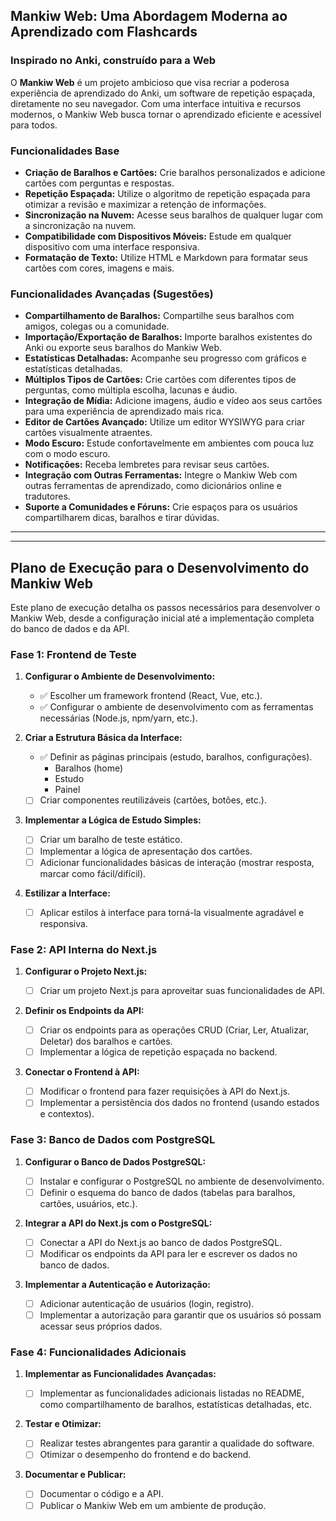 ## Mankiw Web: Uma Abordagem Moderna ao Aprendizado com Flashcards

### Inspirado no Anki, construído para a Web

O **Mankiw Web** é um projeto ambicioso que visa recriar a poderosa experiência de aprendizado do Anki, um software de repetição espaçada, diretamente no seu navegador. Com uma interface intuitiva e recursos modernos, o Mankiw Web busca tornar o aprendizado eficiente e acessível para todos.

### Funcionalidades Base

* **Criação de Baralhos e Cartões:** Crie baralhos personalizados e adicione cartões com perguntas e respostas.
* **Repetição Espaçada:** Utilize o algoritmo de repetição espaçada para otimizar a revisão e maximizar a retenção de informações.
* **Sincronização na Nuvem:** Acesse seus baralhos de qualquer lugar com a sincronização na nuvem.
* **Compatibilidade com Dispositivos Móveis:** Estude em qualquer dispositivo com uma interface responsiva.
* **Formatação de Texto:** Utilize HTML e Markdown para formatar seus cartões com cores, imagens e mais.

### Funcionalidades Avançadas (Sugestões)

* **Compartilhamento de Baralhos:** Compartilhe seus baralhos com amigos, colegas ou a comunidade.
* **Importação/Exportação de Baralhos:** Importe baralhos existentes do Anki ou exporte seus baralhos do Mankiw Web.
* **Estatísticas Detalhadas:** Acompanhe seu progresso com gráficos e estatísticas detalhadas.
* **Múltiplos Tipos de Cartões:** Crie cartões com diferentes tipos de perguntas, como múltipla escolha, lacunas e áudio.
* **Integração de Mídia:** Adicione imagens, áudio e vídeo aos seus cartões para uma experiência de aprendizado mais rica.
* **Editor de Cartões Avançado:** Utilize um editor WYSIWYG para criar cartões visualmente atraentes.
* **Modo Escuro:** Estude confortavelmente em ambientes com pouca luz com o modo escuro.
* **Notificações:** Receba lembretes para revisar seus cartões.
* **Integração com Outras Ferramentas:** Integre o Mankiw Web com outras ferramentas de aprendizado, como dicionários online e tradutores.
* **Suporte a Comunidades e Fóruns:** Crie espaços para os usuários compartilharem dicas, baralhos e tirar dúvidas.

---
---

## Plano de Execução para o Desenvolvimento do Mankiw Web

Este plano de execução detalha os passos necessários para desenvolver o Mankiw Web, desde a configuração inicial até a implementação completa do banco de dados e da API.

### Fase 1: Frontend de Teste

1.  **Configurar o Ambiente de Desenvolvimento:**

    * ✅ Escolher um framework frontend (React, Vue, etc.).
    * ✅ Configurar o ambiente de desenvolvimento com as ferramentas necessárias (Node.js, npm/yarn, etc.).

2.  **Criar a Estrutura Básica da Interface:**

    * ✅ Definir as páginas principais (estudo, baralhos, configurações).
        * Baralhos (home)
        * Estudo
        * Painel
    * [ ] Criar componentes reutilizáveis (cartões, botões, etc.).

3.  **Implementar a Lógica de Estudo Simples:**

    * [ ] Criar um baralho de teste estático.
    * [ ] Implementar a lógica de apresentação dos cartões.
    * [ ] Adicionar funcionalidades básicas de interação (mostrar resposta, marcar como fácil/difícil).

4.  **Estilizar a Interface:**

    * [ ] Aplicar estilos à interface para torná-la visualmente agradável e responsiva.

### Fase 2: API Interna do Next.js

1.  **Configurar o Projeto Next.js:**

    * [ ] Criar um projeto Next.js para aproveitar suas funcionalidades de API.

2.  **Definir os Endpoints da API:**

    * [ ] Criar os endpoints para as operações CRUD (Criar, Ler, Atualizar, Deletar) dos baralhos e cartões.
    * [ ] Implementar a lógica de repetição espaçada no backend.

3.  **Conectar o Frontend à API:**

    * [ ] Modificar o frontend para fazer requisições à API do Next.js.
    * [ ] Implementar a persistência dos dados no frontend (usando estados e contextos).

### Fase 3: Banco de Dados com PostgreSQL

1.  **Configurar o Banco de Dados PostgreSQL:**

    * [ ] Instalar e configurar o PostgreSQL no ambiente de desenvolvimento.
    * [ ] Definir o esquema do banco de dados (tabelas para baralhos, cartões, usuários, etc.).

2.  **Integrar a API do Next.js com o PostgreSQL:**

    * [ ] Conectar a API do Next.js ao banco de dados PostgreSQL.
    * [ ] Modificar os endpoints da API para ler e escrever os dados no banco de dados.

3.  **Implementar a Autenticação e Autorização:**

    * [ ] Adicionar autenticação de usuários (login, registro).
    * [ ] Implementar a autorização para garantir que os usuários só possam acessar seus próprios dados.

### Fase 4: Funcionalidades Adicionais

1.  **Implementar as Funcionalidades Avançadas:**

    * [ ] Implementar as funcionalidades adicionais listadas no README, como compartilhamento de baralhos, estatísticas detalhadas, etc.

2.  **Testar e Otimizar:**

    * [ ] Realizar testes abrangentes para garantir a qualidade do software.
    * [ ] Otimizar o desempenho do frontend e do backend.

3.  **Documentar e Publicar:**

    * [ ] Documentar o código e a API.
    * [ ] Publicar o Mankiw Web em um ambiente de produção.
